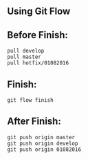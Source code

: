 Using Git Flow
--------------

Before Finish:
-------------
    pull develop
    pull master
    pull hotfix/01082016

Finish:
------
    git flow finish

After Finish:
-------------
    git push origin master
    git push origin develop
    git push origin 01082016
